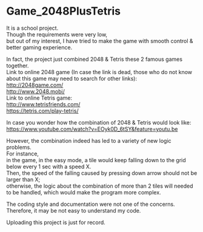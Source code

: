 # Game_2048PlusTetris
It is a school project. </br>
Though the requirements were very low, </br>
but out of my interest, I have tried to make the game with smooth control &amp; better gaming experience.</br>

In fact, the project just combined 2048 & Tetris these 2 famous games together.</br>
Link to online 2048 game (In case the link is dead, those who do not know about this game may need to search for other links):</br>
http://2048game.com/</br>
http://www.2048.mobi/</br>
Link to online Tetris game:</br>
http://www.tetrisfriends.com/</br>
https://tetris.com/play-tetris/</br>

In case you wonder how the combination of 2048 &amp; Tetris would look like:</br>
https://www.youtube.com/watch?v=EOyk0D_6tSY&feature=youtu.be</br>


However, the combination indeed has led to a variety of new logic problems.</br>
For instance,</br>
in the game, in the easy mode, a tile would keep falling down to the grid below every 1 sec with a speed X.</br>
Then, the speed of the falling caused by pressing down arrow should not be larger than X;</br>
otherwise, the logic about the combination of more than 2 tiles will needed to be handled, which would make the program more complex.

The coding style and documentation were not one of the concerns. Therefore, it may be not easy to understand my code.</br>

Uploading this project is just for record.
